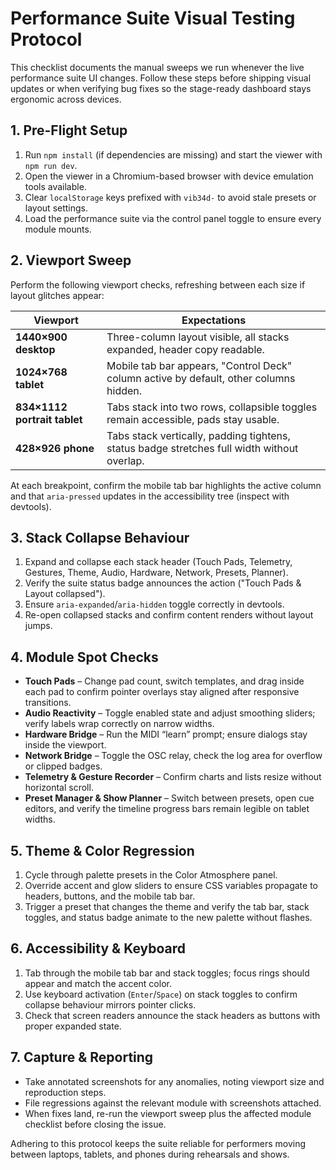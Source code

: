 # Performance Suite Visual Testing Protocol

This checklist documents the manual sweeps we run whenever the live performance suite UI
changes. Follow these steps before shipping visual updates or when verifying bug fixes so the
stage-ready dashboard stays ergonomic across devices.

## 1. Pre-Flight Setup

1. Run `npm install` (if dependencies are missing) and start the viewer with `npm run dev`.
2. Open the viewer in a Chromium-based browser with device emulation tools available.
3. Clear `localStorage` keys prefixed with `vib34d-` to avoid stale presets or layout settings.
4. Load the performance suite via the control panel toggle to ensure every module mounts.

## 2. Viewport Sweep

Perform the following viewport checks, refreshing between each size if layout glitches appear:

| Viewport | Expectations |
| --- | --- |
| **1440×900 desktop** | Three-column layout visible, all stacks expanded, header copy readable. |
| **1024×768 tablet** | Mobile tab bar appears, "Control Deck" column active by default, other columns hidden. |
| **834×1112 portrait tablet** | Tabs stack into two rows, collapsible toggles remain accessible, pads stay usable. |
| **428×926 phone** | Tabs stack vertically, padding tightens, status badge stretches full width without overlap. |

At each breakpoint, confirm the mobile tab bar highlights the active column and that `aria-pressed`
updates in the accessibility tree (inspect with devtools).

## 3. Stack Collapse Behaviour

1. Expand and collapse each stack header (Touch Pads, Telemetry, Gestures, Theme, Audio,
   Hardware, Network, Presets, Planner).
2. Verify the suite status badge announces the action ("Touch Pads & Layout collapsed").
3. Ensure `aria-expanded`/`aria-hidden` toggle correctly in devtools.
4. Re-open collapsed stacks and confirm content renders without layout jumps.

## 4. Module Spot Checks

* **Touch Pads** – Change pad count, switch templates, and drag inside each pad to confirm
  pointer overlays stay aligned after responsive transitions.
* **Audio Reactivity** – Toggle enabled state and adjust smoothing sliders; verify labels wrap
  correctly on narrow widths.
* **Hardware Bridge** – Run the MIDI “learn” prompt; ensure dialogs stay inside the viewport.
* **Network Bridge** – Toggle the OSC relay, check the log area for overflow or clipped badges.
* **Telemetry & Gesture Recorder** – Confirm charts and lists resize without horizontal scroll.
* **Preset Manager & Show Planner** – Switch between presets, open cue editors, and verify the
  timeline progress bars remain legible on tablet widths.

## 5. Theme & Color Regression

1. Cycle through palette presets in the Color Atmosphere panel.
2. Override accent and glow sliders to ensure CSS variables propagate to headers, buttons, and
   the mobile tab bar.
3. Trigger a preset that changes the theme and verify the tab bar, stack toggles, and status badge
   animate to the new palette without flashes.

## 6. Accessibility & Keyboard

1. Tab through the mobile tab bar and stack toggles; focus rings should appear and match the
   accent color.
2. Use keyboard activation (`Enter`/`Space`) on stack toggles to confirm collapse behaviour mirrors
   pointer clicks.
3. Check that screen readers announce the stack headers as buttons with proper expanded state.

## 7. Capture & Reporting

* Take annotated screenshots for any anomalies, noting viewport size and reproduction steps.
* File regressions against the relevant module with screenshots attached.
* When fixes land, re-run the viewport sweep plus the affected module checklist before closing the issue.

Adhering to this protocol keeps the suite reliable for performers moving between laptops, tablets,
and phones during rehearsals and shows.

